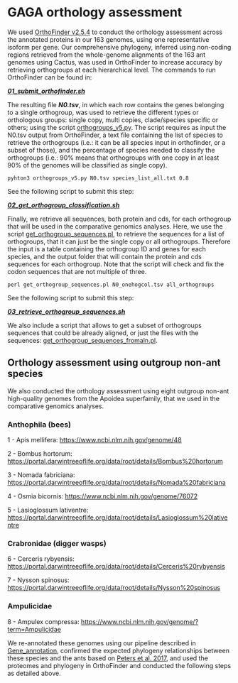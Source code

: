 # GAGA orthology assessment

We used [OrthoFinder v2.5.4](https://github.com/davidemms/OrthoFinder) to conduct the orthology assessment across the annotated proteins in our 163 genomes, using one representative isoform per gene. Our comprehensive phylogeny, inferred using non-coding regions retrieved from the whole-genome alignments of the 163 ant genomes using Cactus, was used in OrthoFinder to increase accuracy by retrieving orthogroups at each hierarchical level. The commands to run OrthoFinder can be found in:

***[01_submit_orthofinder.sh](01_submit_orthofinder.sh)***


The resulting file ***N0.tsv***, in which each row contains the genes belonging to a single orthogroup, was used to retrieve the different types or orthologous groups: single copy, multi copies, clade/species specific or others; using the script [orthogroups_v5.py](orthogroups_v5.py).
The script requires as input the N0.tsv output from OrthoFinder, a text file containing the list of species to retrieve the orthogroups (i.e.: it can be all species input in orthofinder, or a subset of those), and the percentage of species needed to classify the orthogroups (i.e.: 90% means that orthogroups with one copy in at least 90% of the genomes will be classified as single copy).
```
pyhton3 orthogroups_v5.py N0.tsv species_list_all.txt 0.8
```
See the following script to submit this step:

***[02_get_orthogroup_classification.sh](02_get_orthogroup_classification.sh)***


Finally, we retrieve all sequences, both protein and cds, for each orthogroup that will be used in the comparative genomics analyses. Here, we use the script [get_orthogroup_sequences.pl](get_orthogroup_sequences.pl), to retrieve the sequences for a list of orthogroups, that it can just be the single copy or all orthogroups. Therefore the input is a table containing the orthogroup ID and genes for each species, and the output folder that will contain the protein and cds sequences for each orthogroup. Note that the script will check and fix the codon sequences that are not multiple of three. 
```
perl get_orthogroup_sequences.pl N0_onehogcol.tsv all_orthogroups
```
See the following script to submit this step:

***[03_retrieve_orthogroup_sequences.sh](03_retrieve_orthogroup_sequences.sh)***


We also include a script that allows to get a subset of orthogroups sequences that could be already aligned, or just the files with the sequences: [get_orthogroup_sequences_fromaln.pl](get_orthogroup_sequences_fromaln.pl).


## Orthology assessment using outgroup non-ant species

We also conducted the orthology assessment using eight outgroup non-ant high-quality genomes from the Apoidea superfamily, that we used in the comparative genomics analyses. 

### Anthophila (bees)
1 - Apis mellifera: https://www.ncbi.nlm.nih.gov/genome/48

2 - Bombus hortorum: https://portal.darwintreeoflife.org/data/root/details/Bombus%20hortorum

3 - Nomada fabriciana: https://portal.darwintreeoflife.org/data/root/details/Nomada%20fabriciana

4 - Osmia bicornis: https://www.ncbi.nlm.nih.gov/genome/76072

5 - Lasioglossum lativentre: https://portal.darwintreeoflife.org/data/root/details/Lasioglossum%20lativentre 

### Crabronidae (digger wasps)
6 - Cerceris rybyensis: https://portal.darwintreeoflife.org/data/root/details/Cerceris%20rybyensis

7 - Nysson spinosus: https://portal.darwintreeoflife.org/data/root/details/Nysson%20spinosus

### Ampulicidae
8 - Ampulex compressa: https://www.ncbi.nlm.nih.gov/genome/?term=Ampulicidae


We re-annotated these genomes using our pipeline described in [Gene_annotation](../../03_Gene_annotation), confirmed the expected phylogeny relationships between these species and the ants based on [Peters et al. 2017](http://dx.doi.org/10.1016/j.cub.2017.01.027), and used the proteomes and phylogeny in OrthoFinder and conducted the following steps as detailed above. 






